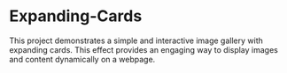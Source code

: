 # Expanding-Cards
This project demonstrates a simple and interactive image gallery with expanding cards. This effect provides an engaging way to display images and content dynamically on a webpage.
